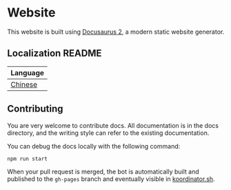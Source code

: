# Website

This website is built using [Docusaurus 2](https://docusaurus.io/), a modern static website generator.

## Localization README

| Language                |
| ----------------------- |
| [Chinese](README-zh.md) |

## Contributing

You are very welcome to contribute docs. All documentation is in the docs directory, and the writing style can refer to the existing documentation.

You can debug the docs locally with the following command:
```
npm run start
```

When your pull request is merged, the bot is automatically built and published to the `gh-pages` branch and eventually visible in [koordinator.sh](https://koordinator.sh). 
